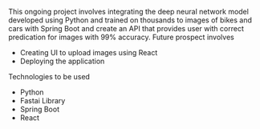 This ongoing project involves integrating the deep neural network model developed using Python and trained on thousands to images of bikes and cars with Spring Boot and create an API that provides user with correct predication for images with 99% accuracy. 
Future prospect involves 
- Creating UI to upload images using React
- Deploying the application

Technologies to be used
- Python
- Fastai Library
- Spring Boot
- React
